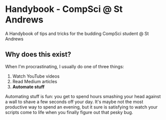 # Handybook - CompSci @ St Andrews
A Handybook of tips and tricks for the budding CompSci student @ St Andrews

## Why does this exist?

When I'm procrastinating, I usually do one of three things:

1. Watch YouTube videos
2. Read Medium articles
3. **Automate stuff**

Automating stuff is fun: you get to spend hours smashing your head against a wall to shave a few seconds off your day. It's maybe not the most productive way to spend an evening, but it sure is satisfying to watch your scripts come to life when you finally figure out that pesky bug.
